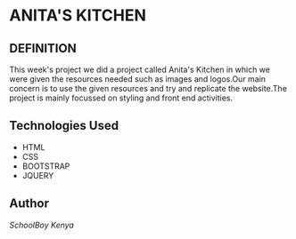 # ANITA'S KITCHEN

## DEFINITION
This week's project we did a project called Anita's Kitchen in which we were given
the resources needed such as images and logos.Our main concern is to use the given resources and try and replicate the website.The project is mainly focussed on styling and front end activities.

## Technologies Used
- HTML
- CSS
- BOOTSTRAP
- JQUERY

## Author
_SchoolBoy Kenya_

